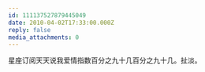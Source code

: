```yaml
---
id: 111137527879445049
date: 2010-04-02T17:33:00.000Z
reply: false
media_attachments: 0
---
```


<p>星座订阅天天说我爱情指数百分之九十几百分之九十几。扯淡。</p> ​​​​

